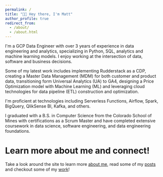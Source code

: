 ```yaml
---
permalink: /
title: "👋🏼 Hey there, I'm Matt"
author_profile: true
redirect_from:
  - /about/
  - /about.html
---
```


I'm a GCP Data Engineer with over 3 years of experience in data engineering and analytics, specializing in Python, SQL, analytics and machine learning models. I enjoy working at the intersection of data, software and business decisions.

Some of my latest work includes implementing Rudderstack as a CDP, creating a Master Data Management (MDM) for both customer and product data, transitioning form Universal Analytics (UA) to GA4, designing a Price Optimization model with Machine Learning (ML) and leveraging cloud technologies for data pipeline (ETL) construction and optimization.

I'm proficient at technologies including Serverless Functions, Airflow, Spark, BigQuery, QlikSense BI, Kafka, and others.

I graduated with a B.S. in Computer Science from the Colorado School of Mines with certifications as a Scrum Master and have completed extensive coursework in data science, software engineering, and data engineering foundations.

# Learn more about me and connect!

Take a look around the site to learn more [about me](/cv/), read some of my [posts](/year-archive/) and checkout some of my [work](/portfolio/)!
